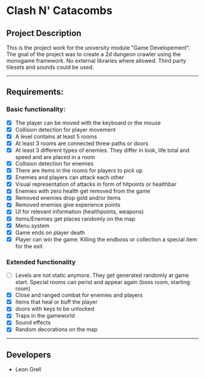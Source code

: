 # Clash N' Catacombs

## Project Description
This is the project work for the university module "Game Developement". The goal of the project was to create a 2d dungeon crawler using the monogame framework. No external libraries where allowed. Third party tilesets and sounds could be used.

---
## Requirements:
### Basic functionality:
- [X] The player can be moved with the keyboard or the mouse
- [X] Collision detection for player movement
- [X] A level contains at least 5 rooms
- [X] At least 3 rooms are connected threw paths or doors
- [X] At least 3 different types of enemies. They differ in look, life total and speed and are placed in a room
- [X] Collision detection for enemies
- [X] There are items in the rooms for players to pick up
- [X] Enemies and players can attack each other
- [X] Visual representation of attacks in form of hitpoints or healthbar
- [X] Enemies with zero health get removed from the game
- [X] Removed enemies drop gold and/or items
- [X] Removed enemies give experience points
- [X] UI for relevant information (healthpoints, weapons)
- [X] Items/Enemies get places randomly on the map
- [X] Menu system
- [x] Game ends on player death
- [X] Player can win the game. Killing the endboss or collection a special item for the exit
### Extended functionality
- [ ] Levels are not static anymore. They get generated randomly at game start. Special rooms can perist and appear again (boss room, starting room)
- [X] Close and ranged combat for enemies and players
- [X] Items that heal or buff the player
- [X] doors with keys to be unlocked
- [X] Traps in the gameworld
- [X] Sound effects
- [X] Random decorations on the map

---

## Developers
 - Leon Grell
